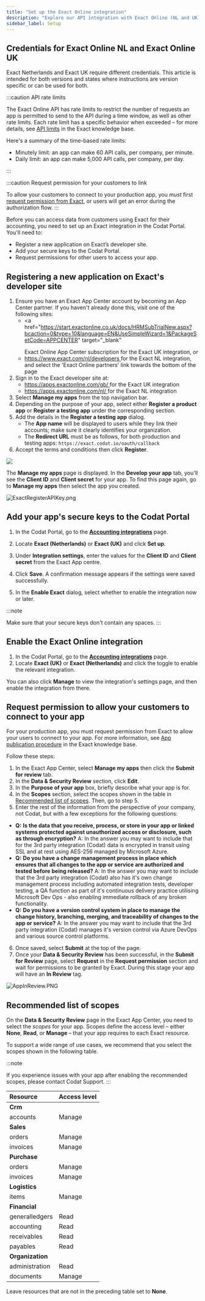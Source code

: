 ```yaml
---
title: "Set up the Exact Online integration"
description: "Explore our API integration with Exact Online (NL and UK)."
sidebar_label: Setup
---
```


## Credentials for Exact Online NL and Exact Online UK

Exact Netherlands and Exact UK require different credentials. This article is intended for both versions and states where instructions are version specific or can be used for both.

:::caution API rate limits

The Exact Online API has rate limits to restrict the number of requests an app is permitted to send to the API during a time window, as well as other rate limits. Each rate limit has a specific behavior when exceeded – for more details, see [API limits](https://support.exactonline.com/community/s/knowledge-base#All-All-DNO-Simulation-gen-apilimits) in the Exact knowledge base.

Here's a summary of the time-based rate limits:

- Minutely limit: an app can make 60 API calls, per company, per minute.
- Daily limit: an app can make 5,000 API calls, per company, per day.

:::

:::caution Request permission for your customers to link

To allow your customers to connect to your production app, you _must_ first [request permission from Exact](/integrations/accounting/exact-online/accounting-exact-setup#section-request-permission-to-allow-your-customers-to-connect-to-your-app), or users will get an error during the authorization flow.
:::

Before you can access data from customers using Exact for their accounting, you need to set up an Exact integration in the Codat Portal. You'll need to:

- Register a new application on Exact’s developer site.
- Add your secure keys to the Codat Portal.
- Request permissions for other users to access your app.

## Registering a new application on Exact's developer site

1. Ensure you have an Exact App Center account by becoming an App Center partner. If you haven't already done this, visit one of the following sites:
   - <a
       href="https://start.exactonline.co.uk/docs/HRMSubTrialNew.aspx?bcaction=0&type=10&language=EN&UseSimpleWizard=1&PackageSetCode=APPCENTER"
       target="_blank"
     >
       Exact Online App Center subscription
     </a>
     for the Exact UK integration, or
   - <a href="https://www.exact.com/nl/developers" target="_blank">
       https://www.exact.com/nl/developers
     </a> for the Exact NL integration, and select the 'Exact Online partners' link
     towards the bottom of the page
2. Sign in to the Exact developer site at:
   - <a href="https://apps.exactonline.com/gb/" target="_blank">
       https://apps.exactonline.com/gb/
     </a> for the Exact UK integration
   - <a href="https://apps.exactonline.com/nl/" target="_blank">
       https://apps.exactonline.com/nl/
     </a> for the Exact NL integration
3. Select **Manage my apps** from the top navigation bar.
4. Depending on the purpose of your app, select either **Register a product app** or **Register a testing app** under the corresponding section.
5. Add the details in the **Register a testing app** dialog.
   - The **App name** will be displayed to users while they link their accounts; make sure it clearly identifies your organization.
   - The **Redirect URL** must be as follows, for both production and testing apps: `https://exact.codat.io/oauth/callback`
6. Accept the terms and conditions then click **Register**.

<img src="/img/old/0e788f0-exact-app-details-dialog.png" />

The **Manage my apps** page is displayed. In the **Develop your app** tab, you'll see the **Client ID** and **Client secret** for your app. To find this page again, go to **Manage my apps** then select the app you created.

![](/img/old/bb55b4c-ExactRegisterAPIKey.png "ExactRegisterAPIKey.png")

## Add your app's secure keys to the Codat Portal

1. In the Codat Portal, go to the <a className="external" href="https://app.codat.io/settings/integrations/accounting" target="_blank">**Accounting integrations**</a> page.

2. Locate **Exact (Netherlands)** or **Exact (UK)** and click **Set up**.

3. Under **Integration settings**, enter the values for the **Client ID** and **Client secret** from the Exact App centre.

4. Click **Save**. A confirmation message appears if the settings were saved successfully.

5. In the **Enable Exact** dialog, select whether to enable the integration now or later.

:::note

Make sure that your secure keys don't contain any spaces.
:::

## Enable the Exact Online integration

1. In the Codat Portal, go to the <a className="external" href="https://app.codat.io/settings/integrations/accounting" target="blank">**Accounting integrations**</a> page.
2. Locate **Exact (UK)** or **Exact (Netherlands)** and click the toggle to enable the relevant integration.

You can also click **Manage** to view the integration's settings page, and then enable the integration from there.

## Request permission to allow your customers to connect to your app

For your production app, you must request permission from Exact to allow your users to connect to your app. For more information, see <a href="https://support.exactonline.com/community/s/knowledge-base#All-All-DNO-ReleaseNote-1811-rn-appcenter-reqperm" target="_blank">App publication procedure</a> in the Exact knowledge base.

Follow these steps:

1. In the Exact App Center, select **Manage my apps** then click the **Submit for review** tab.
2. In the **Data & Security Review** section, click **Edit**.
3. In the **Purpose of your app** box, briefly describe what your app is for.
4. In the **Scopes** section, select the scopes shown in the table in [Recommended list of scopes](/integrations/accounting/exact-online/accounting-exact-setup#recommended-list-of-scopes). Then, go to step 5.
5. Enter the rest of the information from the perspective of your company, not Codat, but with a few exceptions for the following questions:

- **Q:** **Is the data that you receive, process, or store in your app or linked systems protected against unauthorized access or disclosure, such as through encryption?** A: In the answer you may want to include that for the 3rd party integration (Codat) data is encrypted in transit using SSL and at rest using AES-256 managed by Microsoft Azure.
- **Q:** **Do you have a change management process in place which ensures that all changes to the app or service are authorized and tested before being released?** A: In the answer you may want to include that the 3rd party integration (Codat) also has it's own change management process including automated integration tests, developer testing, a QA function as part of it's continuous delivery practice utilising Microsoft Dev Ops - also enabling immediate rollback of any broken functionality.
- **Q:** **Do you have a version control system in place to manage the change history, branching, merging, and traceability of changes to the app or service?** A: In the answer you may want to include that the 3rd party integration (Codat) manages it's version control via Azure DevOps and various source control platforms.

6. Once saved, select **Submit** at the top of the page.
7. Once your **Data & Security Review** has been successful, in the **Submit for Review** page, select **Request** in the **Request permission** section and wait for permissions to be granted by Exact. During this stage your app will have an **In Review** tag.

![](/img/old/9fa3fdd-AppInReview.png "AppInReview.PNG")

## Recommended list of scopes

On the **Data & Security Review** page in the Exact App Center, you need to select the _scopes_ for your app. Scopes define the access level – either **None**, **Read**, or **Manage** – that your app requires to each Exact resource.

To support a wide range of use cases, we recommend that you select the scopes shown in the following table.

:::note

If you experience issues with your app after enabling the recommended scopes, please contact Codat Support.
:::

| Resource         | Access level |
| :--------------- | :----------- |
| **Crm**          |              |
| accounts         | Manage       |
| **Sales**        |              |
| orders           | Manage       |
| invoices         | Manage       |
| **Purchase**     |              |
| orders           | Manage       |
| invoices         | Manage       |
| **Logistics**    |              |
| items            | Manage       |
| **Financial**    |              |
| generalledgers   | Read         |
| accounting       | Read         |
| receivables      | Read         |
| payables         | Read         |
| **Organization** |              |
| administration   | Read         |
| documents        | Manage       |

Leave resources that are not in the preceding table set to **None**.
